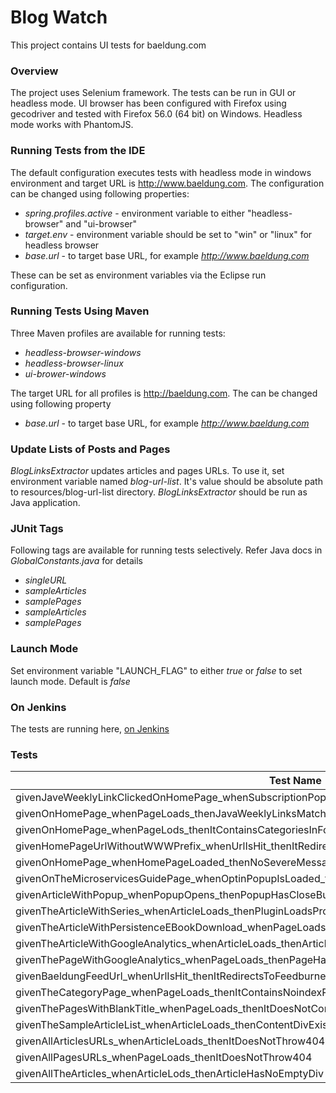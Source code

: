 # Blog Watch

This project contains UI tests for baeldung.com


### Overview

The project uses Selenium framework. The tests can be run in GUI or headless mode. UI browser has been configured with Firefox using gecodriver and tested with Firefox 56.0 (64 bit) on Windows. Headless mode works with PhantomJS. 


### Running Tests from the IDE

The default configuration executes tests with headless mode in windows environment and target URL is http://www.baeldung.com. The configuration can be changed using following properties:

  - _spring.profiles.active_ - environment variable to either "headless-browser" and "ui-browser"
  - _target.env_ - environment variable should be set to "win" or "linux" for headless browser
  - _base.url_ - to target base URL, for example _http://www.baeldung.com_

These can be set as environment variables via the Eclipse run configuration. 


### Running Tests Using Maven 

Three Maven profiles are available for running tests: 
  - _headless-browser-windows_
  - _headless-browser-linux_ 
  - _ui-brower-windows_

The target URL for all profiles is http://baeldung.com. The can be changed using following property

- _base.url_ - to target base URL, for example _http://www.baeldung.com_


### Update Lists of Posts and Pages


_BlogLinksExtractor_ updates articles and pages URLs. To use it, set environment variable named _blog-url-list_. It's value should be absolute path to resources/blog-url-list directory. _BlogLinksExtractor_ should be run as Java application. 


### JUnit Tags

Following tags are available for running tests selectively. Refer Java docs in _GlobalConstants.java_ for details
  - _singleURL_
  - _sampleArticles_
  - _samplePages_
  - _sampleArticles_
  - _samplePages_


### Launch Mode
 
Set environment variable "LAUNCH_FLAG" to either _true_ or _false_ to set launch mode. Default is _false_


### On Jenkins
 
 The tests are running here, [on Jenkins](https://rest-security.ci.cloudbees.com/job/site-monitor/job/site-watch/)
 
### Tests

| Test Name | Tag/Frequency |
| --------- | ------------- |
| givenJaveWeeklyLinkClickedOnHomePage_whenSubscriptionPopupLoads_thenItContainsEmailAndSubscribeElements | daily |
| givenOnHomePage_whenPageLoads_thenJavaWeeklyLinksMatchWithLinkText | daily |
| givenOnHomePage_whenPageLods_thenItContainsCategoriesInFooterMenu | daily |
| givenHomePageUrlWithoutWWWPrefix_whenUrlIsHit_thenItRedirectsToWWW | daily |
| givenOnHomePage_whenHomePageLoaded_thenNoSevereMessagesInBrowserLog | daily |
| givenOnTheMicroservicesGuidePage_whenOptinPopupIsLoaded_thenItContainsImages | daily |
| givenArticleWithPopup_whenPopupOpens_thenPopupHasCloseButton | daily |
| givenTheArticleWithSeries_whenArticleLoads_thenPluginLoadsProperly | daily |
| givenTheArticleWithPersistenceEBookDownload_whenPageLoads_thenFooterImageIsDisplayed | daily |
| givenTheArticleWithGoogleAnalytics_whenArticleLoads_thenArticleHasAnalyticsCode | daily |
| givenThePageWithGoogleAnalytics_whenPageLoads_thenPageHasAnalyticsCode | daily |
| givenBaeldungFeedUrl_whenUrlIsHit_thenItRedirectsToFeedburner | daily |
| givenTheCategoryPage_whenPageLoads_thenItContainsNoindexRobotsMeta | daily |
| givenThePagesWithBlankTitle_whenPageLoads_thenItDoesNotContainNotitleText | daily |
| givenTheSampleArticleList_whenArticleLoads_thenContentDivExists|weekly |
| givenAllArticlesURLs_whenArticleLoads_thenItDoesNotThrow404 | bi-monthly |
| givenAllPagesURLs_whenPageLoads_thenItDoesNotThrow404 | bi-monthly |
| givenAllTheArticles_whenArticleLods_thenArticleHasNoEmptyDiv | monthly |












